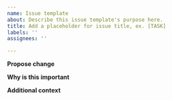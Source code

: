 ```yaml
---
name: Issue template
about: Describe this issue template's purpose here.
title: Add a placeholder for issue title, ex. [TASK]
labels: ''
assignees: ''

---
```


**Propose change**

**Why is this important**

**Additional context**
